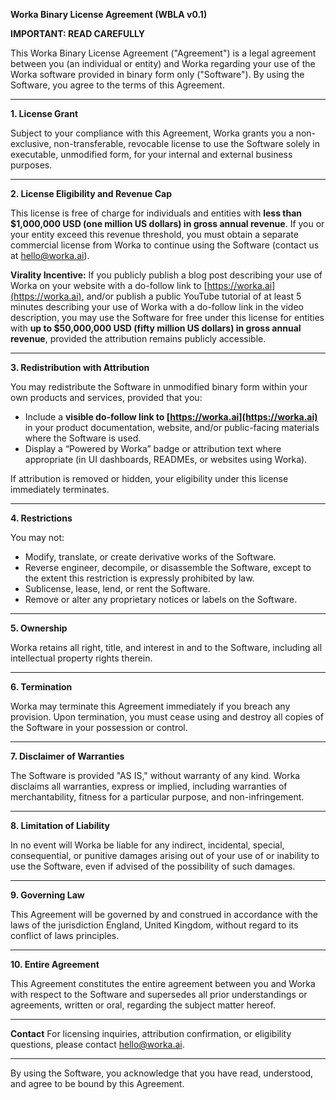 **Worka Binary License Agreement (WBLA v0.1)**

**IMPORTANT: READ CAREFULLY**

This Worka Binary License Agreement ("Agreement") is a legal agreement between you (an individual or entity) and Worka regarding your use of the Worka software provided in binary form only ("Software"). By using the Software, you agree to the terms of this Agreement.

---

**1. License Grant**

Subject to your compliance with this Agreement, Worka grants you a non-exclusive, non-transferable, revocable license to use the Software solely in executable, unmodified form, for your internal and external business purposes.

---

**2. License Eligibility and Revenue Cap**

This license is free of charge for individuals and entities with **less than \$1,000,000 USD (one million US dollars) in gross annual revenue**. If you or your entity exceed this revenue threshold, you must obtain a separate commercial license from Worka to continue using the Software (contact us at hello@worka.ai).

**Virality Incentive:** If you publicly publish a blog post describing your use of Worka on your website with a do-follow link to [https://worka.ai](https://worka.ai), and/or publish a public YouTube tutorial of at least 5 minutes describing your use of Worka with a do-follow link in the video description, you may use the Software for free under this license for entities with **up to \$50,000,000 USD (fifty million US dollars) in gross annual revenue**, provided the attribution remains publicly accessible.

---

**3. Redistribution with Attribution**

You may redistribute the Software in unmodified binary form within your own products and services, provided that you:

* Include a **visible do-follow link to [https://worka.ai](https://worka.ai)** in your product documentation, website, and/or public-facing materials where the Software is used.
* Display a “Powered by Worka” badge or attribution text where appropriate (in UI dashboards, READMEs, or websites using Worka).

If attribution is removed or hidden, your eligibility under this license immediately terminates.

---

**4. Restrictions**

You may not:

* Modify, translate, or create derivative works of the Software.
* Reverse engineer, decompile, or disassemble the Software, except to the extent this restriction is expressly prohibited by law.
* Sublicense, lease, lend, or rent the Software.
* Remove or alter any proprietary notices or labels on the Software.

---

**5. Ownership**

Worka retains all right, title, and interest in and to the Software, including all intellectual property rights therein.

---

**6. Termination**

Worka may terminate this Agreement immediately if you breach any provision. Upon termination, you must cease using and destroy all copies of the Software in your possession or control.

---

**7. Disclaimer of Warranties**

The Software is provided "AS IS," without warranty of any kind. Worka disclaims all warranties, express or implied, including warranties of merchantability, fitness for a particular purpose, and non-infringement.

---

**8. Limitation of Liability**

In no event will Worka be liable for any indirect, incidental, special, consequential, or punitive damages arising out of your use of or inability to use the Software, even if advised of the possibility of such damages.

---

**9. Governing Law**

This Agreement will be governed by and construed in accordance with the laws of the jurisdiction England, United Kingdom, without regard to its conflict of laws principles.

---

**10. Entire Agreement**

This Agreement constitutes the entire agreement between you and Worka with respect to the Software and supersedes all prior understandings or agreements, written or oral, regarding the subject matter hereof.

---

**Contact**
For licensing inquiries, attribution confirmation, or eligibility questions, please contact [hello@worka.ai](mailto:hello@worka.ai).

---

By using the Software, you acknowledge that you have read, understood, and agree to be bound by this Agreement.
